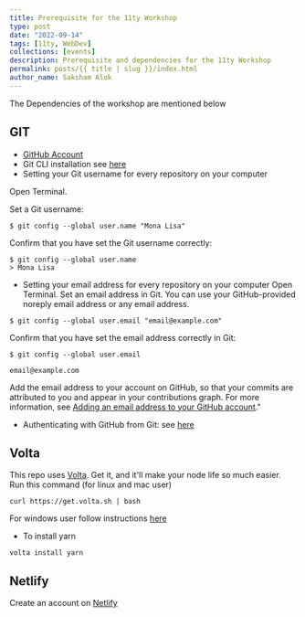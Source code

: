 ```yaml
---
title: Prerequisite for the 11ty Workshop
type: post
date: "2022-09-14"
tags: [11ty, WebDev]
collections: [events]
description: Prerequisite and dependencies for the 11ty Workshop
permalink: posts/{{ title | slug }}/index.html
author_name: Saksham Alok
---
```


The Dependencies of the workshop are mentioned below

## GIT

- [GitHub Account](https://github.com/)
- Git CLI installation see [here](https://www.atlassian.com/git/tutorials/install-git)
- Setting your Git username for every repository on your computer

Open Terminal.

Set a Git username:

```
$ git config --global user.name "Mona Lisa"
```

Confirm that you have set the Git username correctly:

```
$ git config --global user.name
> Mona Lisa
```

- Setting your email address for every repository on your computer
  Open Terminal.
  Set an email address in Git. You can use your GitHub-provided noreply email address or any email address.

```
$ git config --global user.email "email@example.com"
```

Confirm that you have set the email address correctly in Git:

```
$ git config --global user.email

email@example.com
```

Add the email address to your account on GitHub, so that your commits are attributed to you and appear in your contributions graph. For more information, see [Adding an email address to your GitHub account](https://docs.github.com/en/github/setting-up-and-managing-your-github-user-account/adding-an-email-address-to-your-github-account)."

- Authenticating with GitHub from Git:
  see [here](https://docs.github.com/en/authentication/keeping-your-account-and-data-secure/creating-a-personal-access-token)

## Volta

This repo uses [Volta](https://volta.sh/). Get it, and it'll make your node life so much easier.
Run this command (for linux and mac user)

```
curl https://get.volta.sh | bash

```

For windows user follow instructions [here](https://docs.volta.sh/guide/getting-started)

- To install yarn

```
volta install yarn
```

## Netlify

Create an account on [Netlify](https://www.netlify.com/)

